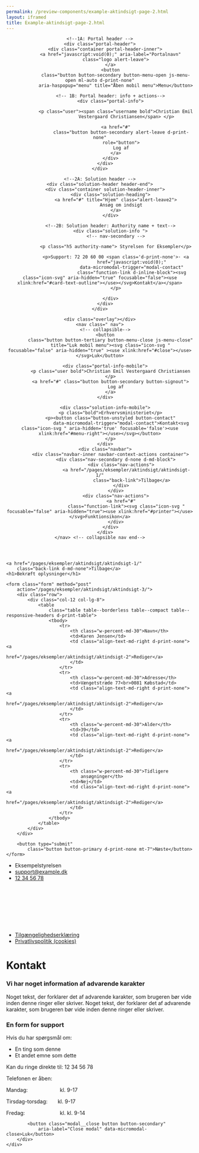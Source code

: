 ```yaml
--- 
permalink: /preview-components/example-aktindsigt-page-2.html
layout: iframed 
title: Example-aktindsigt-page-2.html
---
```

<header class="header">

    <!--1A: Portal header -->
    <div class="portal-header">
        <div class="container portal-header-inner">
            <a href="javascript:void(0);" aria-label="Portalnavn"
                class="logo alert-leave">
            </a>
            <button
                class="button button-secondary button-menu-open js-menu-open ml-auto d-print-none"
                aria-haspopup="menu" title="Åben mobil menu">Menu</button>

            <!-- 1B: Portal header: info + actions-->
            <div class="portal-info">

                <p class="user"><span class="username bold">Christian Emil
                        Vestergaard Christiansen</span> </p>

                <a href="#"
                    class="button button-secondary alert-leave d-print-none"
                    role="button">
                    Log af
                </a>
            </div>
        </div>
    </div>

    <!--2A: Solution header -->
    <div class="solution-header header-end">
        <div class="container solution-header-inner">
            <div class="solution-heading">
                <a href="#" title="Hjem" class="alert-leave2">
                    Ansøg om indsigt
                </a>
            </div>

            <!--2B: Solution header: Authority name + text-->
            <div class="solution-info ">
                <!-- nav-secondary -->

                <p class="h5 authority-name"> Styrelsen for Eksempler</p>

                <p>Support: 72 20 60 00 <span class='d-print-none'>· <a
                            href="javascript:void(0);"
                            data-micromodal-trigger="modal-contact"
                            class="function-link d-inline-block"><svg class="icon-svg" aria-hidden="true" focusable="false"><use xlink:href="#card-text-outline"></use></svg>Kontakt</a></span>
                </p>

            </div>
        </div>
    </div>

    <div class="overlay"></div>
    <nav class=" nav">
        <!-- collapsible-->
        <button
            class="button button-tertiary button-menu-close js-menu-close"
            title="Luk mobil menu"><svg class="icon-svg "  focusable="false" aria-hidden="true" ><use xlink:href="#close"></use></svg>Luk</button>

        <div class="portal-info-mobile">
            <p class="user bold">Christian Emil Vestergaard Christiansen
            </p>
            <a href="#" class="button button-secondary button-signout">
                Log af
            </a>
        </div>

        <div class="solution-info-mobile">
            <p class="bold">Erhvervsministeriet</p>
            <p><button class="button-unstyled button-contact"
                    data-micromodal-trigger="modal-contact">Kontakt<svg class="icon-svg " aria-hidden='true' focusable='false'><use xlink:href="#menu-right"></use></svg></button>
            </p>
        </div>
        <div class="navbar">
            <div class="navbar-inner navbar-context-actions container">
                <div class="nav-secondary d-none d-md-block">
                    <div class="nav-actions">
                        <a href="/pages/eksempler/aktindsigt/aktindsigt-1/"
                            class="back-link">Tilbage</a>
                    </div>
                </div>
                <div class="nav-actions">
                    <a href="#"
                        class="function-link"><svg class="icon-svg " focusable="false" aria-hidden="true"><use xlink:href="#printer"></use></svg>Funktionsikon</a>
                </div>
            </div>
        </div>
    </nav> <!-- collapsible nav end-->
</header>

<main class="container page-container">

    <a href="/pages/eksempler/aktindsigt/aktindsigt-1/"
        class="back-link d-md-none">Tilbage</a>
    <h1>Bekræft oplysninger</h1>

    <form class="form" method="post"
        action="/pages/eksempler/aktindsigt/aktindsigt-3/">
        <div class="row">
            <div class="col-12 col-lg-8">
                <table
                    class="table table--borderless table--compact table--responsive-headers d-print-table">
                    <tbody>
                        <tr>
                            <th class="w-percent-md-30">Navn</th>
                            <td>Karen Jensen</td>
                            <td class="align-text-md-right d-print-none"><a
                                    href="/pages/eksempler/aktindsigt/aktindsigt-2">Rediger</a>
                            </td>
                        </tr>
                        <tr>
                            <th class="w-percent-md-30">Adresse</th>
                            <td>Vængetstræde 77<br>0081 Købstad</td>
                            <td class="align-text-md-right d-print-none"><a
                                    href="/pages/eksempler/aktindsigt/aktindsigt-2">Rediger</a>
                            </td>
                        </tr>
                        <tr>
                            <th class="w-percent-md-30">Alder</th>
                            <td>39</td>
                            <td class="align-text-md-right d-print-none"><a
                                    href="/pages/eksempler/aktindsigt/aktindsigt-2">Rediger</a>
                            </td>
                        </tr>
                        <tr>
                            <th class="w-percent-md-30">Tidligere
                                ansøgninger</th>
                            <td>Nej</td>
                            <td class="align-text-md-right d-print-none"><a
                                    href="/pages/eksempler/aktindsigt/aktindsigt-2">Rediger</a>
                            </td>
                        </tr>
                    </tbody>
                </table>
            </div>
        </div>

        <button type="submit"
            class="button button-primary d-print-none mt-7">Næste</button>
    </form>
</main>

<footer>
    <div class="footer">
        <div class="container">
            <div class="align-text-left">
                <ul class="unstyled-list inline-list">
                    <li class=""><span
                            class="h5 weight-semibold">Eksempelstyrelsen</span>
                    </li>
                    <li class=""><a class="function-link"
                            href="mailto:support@example.dk">support@example.dk</a>
                    </li>
                    <li class=""><a class="function-link"
                            href="tel:12345678">12 34 56 78</a></li>
                    <li class="d-print-none"><a href="#"
                            class="function-link icon-link">Tilgængelighedserklæring<svg class="icon-svg" focusable=">false" aria-hidden="true"><use xlink:href="#open-in-new"></use></svg></a>
                    </li>
                    <li class="d-print-none"><a href="#"
                            class="function-link">Privatlivspolitik
                            (cookies)</a></li>
                </ul>
            </div>
        </div>
    </div>
</footer>

<div class="modal" id="modal-contact" aria-hidden="true">
    <div class="modal__overlay bg-modal" tabindex="-1"
        data-micromodal-close>
        <div class="modal__container" role="dialog" aria-modal="true"
            aria-labelledby="modal-contact-1">
            <div class="modal__header">
                <h1 class="modal__title h2" id="modal-contact-1">
                    Kontakt
                </h1>
            </div>
            <div class="modal__content">
                <div class="alert alert-warning" role="alert">
                    <div class="alert-body">
                        <h3 class="alert-heading">Vi har noget information
                            af advarende karakter</h3>
                        <p class="alert-text">Noget tekst, der forklarer
                            det af advarende karakter, som brugeren bør
                            vide inden denne ringer eller skriver. Noget
                            tekst, der forklarer det af advarende karakter,
                            som brugeren bør vide inden denne ringer eller
                            skriver.</p>
                    </div>
                </div>
                <h3>En form for support</h3>
                <p>Hvis du har spørgsmål om:</p>
                <ul>
                    <li>En ting som denne</li>
                    <li>Et andet emne som dette</li>
                </ul>
                <p>Kan du ringe direkte til: 12 34 56 78</p>
                <p>Telefonen er åben:</p>
                <p class="m-0">
                    Mandag:&nbsp;&nbsp;&nbsp;&nbsp;&nbsp;&nbsp;&nbsp;&nbsp;&nbsp;&nbsp;&nbsp;&nbsp;&nbsp;&nbsp;&nbsp;&nbsp;&nbsp;&nbsp;&nbsp;&nbsp;&nbsp;
                    kl. 9-17</p>
                <p class="m-0">
                    Tirsdag-torsdag:&nbsp;&nbsp;&nbsp;&nbsp;&nbsp;&nbsp;
                    kl. 9-17</p>
                <p class="m-0">
                    Fredag:&nbsp;&nbsp;&nbsp;&nbsp;&nbsp;&nbsp;&nbsp;&nbsp;&nbsp;&nbsp;&nbsp;&nbsp;&nbsp;&nbsp;&nbsp;&nbsp;&nbsp;&nbsp;&nbsp;&nbsp;&nbsp;&nbsp;&nbsp;
                    kl. kl. 9-14</p>
            </div>

            <button class="modal__close button button-secondary"
                aria-label="Close modal" data-micromodal-close>Luk</button>
        </div>
    </div>
</div>